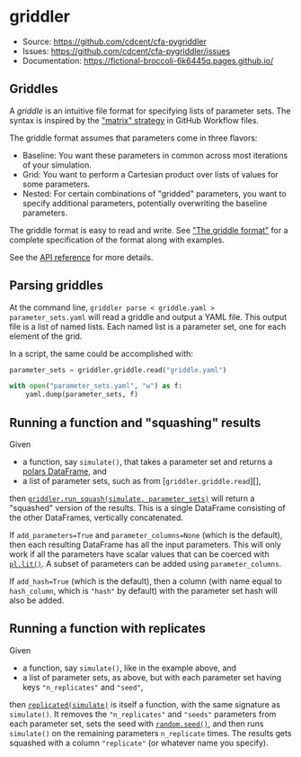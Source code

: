 # griddler

- Source: <https://github.com/cdcent/cfa-pygriddler>
- Issues: <https://github.com/cdcent/cfa-pygriddler/issues>
- Documentation: <https://fictional-broccoli-6k6445q.pages.github.io/>

## Griddles

A _griddle_ is an intuitive file format for specifying lists of parameter sets. The syntax is inspired by the ["matrix" strategy](https://docs.github.com/en/actions/using-workflows/workflow-syntax-for-github-actions#jobsjob_idstrategymatrix) in GitHub Workflow files.

The griddle format assumes that parameters come in three flavors:

- Baseline: You want these parameters in common across most iterations of your simulation.
- Grid: You want to perform a Cartesian product over lists of values for some parameters.
- Nested: For certain combinations of "gridded" parameters, you want to specify additional parameters, potentially overwriting the baseline parameters.

The griddle format is easy to read and write. See ["The griddle format"](griddle.md) for a complete specification of the format along with examples.

See the [API reference](reference.md) for more details.

## Parsing griddles

At the command line, `griddler parse < griddle.yaml > parameter_sets.yaml` will read a griddle and output a YAML file. This output file is a list of named lists. Each named list is a parameter set, one for each element of the grid.

In a script, the same could be accomplished with:

```python
parameter_sets = griddler.griddle.read("griddle.yaml")

with open("parameter_sets.yaml", "w") as f:
    yaml.dump(parameter_sets, f)
```

## Running a function and "squashing" results

Given

- a function, say `simulate()`, that takes a parameter set and returns a [polars DataFrame](https://docs.pola.rs/py-polars/html/reference/dataframe/index.html), and
- a list of parameter sets, such as from [`griddler.griddle.read`][],

then [`griddler.run_squash(simulate, parameter_sets)`](reference.md#griddler.run_squash) will return a "squashed" version of the results. This is a single DataFrame consisting of the other DataFrames, vertically concatenated.

If `add_parameters=True` and `parameter_columns=None` (which is the default), then each resulting DataFrame has all the input parameters. This will only work if all the parameters have scalar values that can be coerced with [`pl.lit()`](https://docs.pola.rs/api/python/stable/reference/expressions/api/polars.lit.html). A subset of parameters can be added using `parameter_columns`.

If `add_hash=True` (which is the default), then a column (with name equal to `hash_column`, which is `"hash"` by default) with the parameter set hash will also be added.

## Running a function with replicates

Given

- a function, say `simulate()`, like in the example above, and
- a list of parameter sets, as above, but with each parameter set having keys `"n_replicates"` and `"seed"`,

then [`replicated(simulate)`](reference.md#griddler.replicated) is itself a function, with the same signature as `simulate()`. It removes the `"n_replicates"` and `"seeds"` parameters from each parameter set, sets the seed with [`random.seed()`](https://docs.python.org/3/library/random.html#random.seed), and then runs `simulate()` on the remaining parameters `n_replicate` times. The results gets squashed with a column `"replicate"` (or whatever name you specify).
